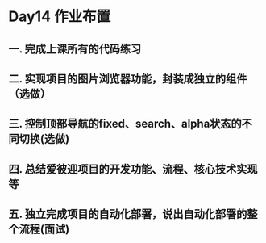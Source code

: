 # Day14 作业布置

## 一. 完成上课所有的代码练习









## 二. 实现项目的图片浏览器功能，封装成独立的组件（选做）









## 三. 控制顶部导航的fixed、search、alpha状态的不同切换(选做)









## 四. 总结爱彼迎项目的开发功能、流程、核心技术实现等









## 五. 独立完成项目的自动化部署，说出自动化部署的整个流程(面试)















































